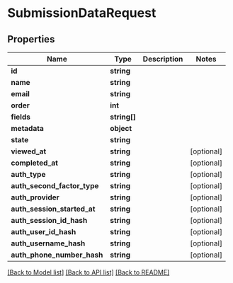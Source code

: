 # SubmissionDataRequest

## Properties
Name | Type | Description | Notes
------------ | ------------- | ------------- | -------------
**id** | **string** |  | 
**name** | **string** |  | 
**email** | **string** |  | 
**order** | **int** |  | 
**fields** | **string[]** |  | 
**metadata** | **object** |  | 
**state** | **string** |  | 
**viewed_at** | **string** |  | [optional] 
**completed_at** | **string** |  | [optional] 
**auth_type** | **string** |  | [optional] 
**auth_second_factor_type** | **string** |  | [optional] 
**auth_provider** | **string** |  | [optional] 
**auth_session_started_at** | **string** |  | [optional] 
**auth_session_id_hash** | **string** |  | [optional] 
**auth_user_id_hash** | **string** |  | [optional] 
**auth_username_hash** | **string** |  | [optional] 
**auth_phone_number_hash** | **string** |  | [optional] 

[[Back to Model list]](../README.md#documentation-for-models) [[Back to API list]](../README.md#documentation-for-api-endpoints) [[Back to README]](../README.md)


